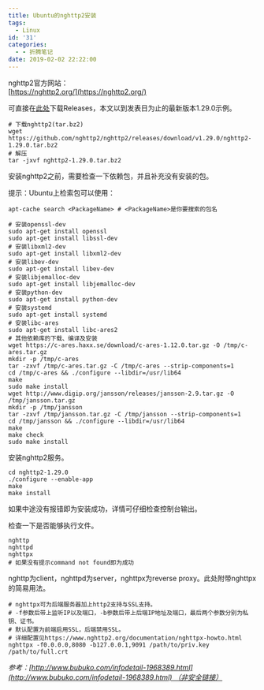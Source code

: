 ```yaml
---
title: Ubuntu的nghttp2安装
tags:
  - Linux
id: '31'
categories:
  - - 折腾笔记
date: 2019-02-02 22:22:00
---
```


nghttp2官方网站：  
[https://nghttp2.org/](https://nghttp2.org/)

可直接在[此处](https://github.com/nghttp2/nghttp2/releases)下载Releases，本文以到发表日为止的最新版本1.29.0示例。

``````shell
# 下载nghttp2(tar.bz2)
wget https://github.com/nghttp2/nghttp2/releases/download/v1.29.0/nghttp2-1.29.0.tar.bz2
# 解压
tar -jxvf nghttp2-1.29.0.tar.bz2
``````
安装nghttp2之前，需要检查一下依赖包，并且补充没有安装的包。

提示：Ubuntu上检索包可以使用：
``````shell
apt-cache search <PackageName> # <PackageName>是你要搜索的包名

# 安装openssl-dev
sudo apt-get install openssl
sudo apt-get install libssl-dev
# 安装libxml2-dev
sudo apt-get install libxml2-dev
# 安装libev-dev
sudo apt-get install libev-dev
# 安装libjemalloc-dev
sudo apt-get install libjemalloc-dev
# 安装python-dev
sudo apt-get install python-dev
# 安装systemd
sudo apt-get install systemd
# 安装libc-ares
sudo apt-get install libc-ares2
# 其他依赖库的下载、编译及安装
wget https://c-ares.haxx.se/download/c-ares-1.12.0.tar.gz -O /tmp/c-ares.tar.gz
mkdir -p /tmp/c-ares
tar -zxvf /tmp/c-ares.tar.gz -C /tmp/c-ares --strip-components=1
cd /tmp/c-ares && ./configure --libdir=/usr/lib64
make
sudo make install
wget http://www.digip.org/jansson/releases/jansson-2.9.tar.gz -O /tmp/jansson.tar.gz
mkdir -p /tmp/jansson
tar -zxvf /tmp/jansson.tar.gz -C /tmp/jansson --strip-components=1
cd /tmp/jansson && ./configure --libdir=/usr/lib64
make
make check
sudo make install
``````
安装nghttp2服务。
``````shell
cd nghttp2-1.29.0
./configure --enable-app
make
make install
``````
如果中途没有报错即为安装成功，详情可仔细检查控制台输出。

检查一下是否能够执行文件。
``````shell
nghttp
nghttpd
nghttpx
# 如果没有提示command not found即为成功
``````
nghttp为client，nghttpd为server，nghttpx为reverse proxy。此处附带nghttpx的简易用法。
``````
# nghttpx可为后端服务器加上http2支持与SSL支持。
# -f参数后带上监听IP以及端口，-b参数后带上后端IP地址及端口，最后两个参数分别为私钥、证书。
# 默认配置为前端启用SSL，后端禁用SSL。
# 详细配置见https://www.nghttp2.org/documentation/nghttpx-howto.html
nghttpx -f0.0.0.0,8080 -b127.0.0.1,9091 /path/to/priv.key /path/to/full.crt
``````
 _参考：[http://www.bubuko.com/infodetail-1968389.html](http://www.bubuko.com/infodetail-1968389.html) （非安全链接）_